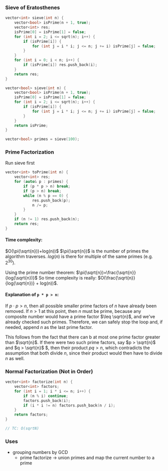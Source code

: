 ### Sieve of Eratosthenes
```cpp
vector<int> sieve(int n) {
    vector<bool> isPrime(n + 1, true);
    vector<int> res;
    isPrime[0] = isPrime[1] = false;
    for (int i = 2; i <= sqrt(n); i++) {
        if (isPrime[i]) {
            for (int j = i * i; j <= n; j += i) isPrime[j] = false;
        }
    }
    for (int i = 0; i < n; i++) {
        if (isPrime[i]) res.push_back(i);
    }
    return res;
}

vector<bool> sieve(int n) {
    vector<bool> isPrime(n + 1, true);
    isPrime[0] = isPrime[1] = false;
    for (int i = 2; i <= sqrt(n); i++) {
        if (isPrime[i]) {
            for (int j = i * i; j <= n; j += i) isPrime[j] = false;
        }
    }
    return isPrime;
}

vector<bool> primes = sieve(100);
```

### Prime Factorization
Run sieve first
```cpp
vector<int> toPrime(int n) {
	vector<int> res;
	for (auto& p : primes) {
		if (p * p > n) break;
		if (p > n) break;
		while (n % p == 0) {
			res.push_back(p);
			n /= p;
		}
	}
	if (n != 1) res.push_back(n);
	return res;
}
```
#### Time complexity: 
$O(\pi(\sqrt{n}))+log(n))$
$\pi(\sqrt{n})$ is the number of primes the algorithm traverses.
$log(n$) is there for multiple of the same primes (e.g. $2^{30}$).

Using the prime number theorem: $\pi(\sqrt{n})=\frac{\sqrt{n}}{log(\sqrt{n})}$
So time complexity is really: $O(\frac{\sqrt{n}}{log(\sqrt{n})} + log(n))$.

#### Explanation of `p * p > n`:
If $p\cdot p>n$, then all possible smaller prime factors of $n$ have already been removed. If $n > 1$ at this point, then $n$ must be prime, because any composite number would have a prime factor $\leq \sqrt{n}$, and we've already checked such primes. Therefore, we can safely stop the loop and, if needed, append $n$ as the last prime factor.

This follows from the fact that there can b at most one prime factor greater than $\sqrt{n}$. If there were two such prime factors, say $p > \sqrt{n}$ and $q > \sqrt{n}$ $, then their product $pq > n$, which contradicts the assumption that both divide $n$, since their product would then have to divide $n$ as well.
### Normal Factorization (Not in Order)
```cpp
vector<int> factorize(int n) {
    vector<int> factors;
    for (int i = 1; i * i <= n; i++) {
        if (n % i) continue;
        factors.push_back(i);
        if (i * i != n) factors.push_back(n / i);
    }
    return factors;
}

// TC: O(sqrtN)
```
### Uses
* grouping numbers by GCD
	* prime factorize $\rightarrow$ union primes and map the current number to a prime
